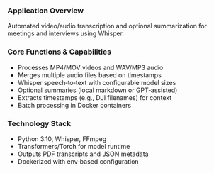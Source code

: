### Application Overview
Automated video/audio transcription and optional summarization for meetings and interviews using Whisper.

### Core Functions & Capabilities
- Processes MP4/MOV videos and WAV/MP3 audio
- Merges multiple audio files based on timestamps
- Whisper speech‑to‑text with configurable model sizes
- Optional summaries (local markdown or GPT‑assisted)
- Extracts timestamps (e.g., DJI filenames) for context
- Batch processing in Docker containers

### Technology Stack
- Python 3.10, Whisper, FFmpeg
- Transformers/Torch for model runtime
- Outputs PDF transcripts and JSON metadata
- Dockerized with env‑based configuration

